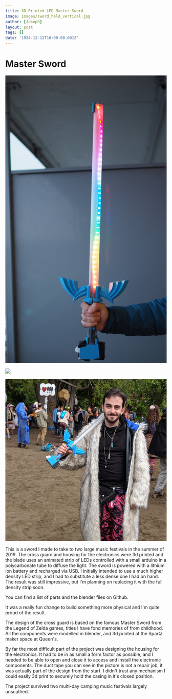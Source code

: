 ```yaml
---
title: 3D Printed LED Master Sword
image: images/sword_held_vertical.jpg
author: [Joseph]
layout: post
tags: []
date: '1924-12-12T10:00:00.001Z'
---
```

Master Sword
===


![](./images/sword_held_vertical.jpg)

![](./images/sword_held.png)

![](./images/sword_in_the_wild.jpg)

This is a sword I made to take to two large music festivals in the summer of 2019. The cross guard and housing for the electronics were 3d printed and the blade uses an animated strip of LEDs controlled with a small arduino in a polycarbonate tube to diffuse the light. The sword is powered with a lithium ion battery and recharged via USB. I initially intended to use a much higher density LED strip, and I had to substitute a less dense one I had on hand. The result was still impressive, but I'm planning on replacing it with the full density strip soon. 

You can find a list of parts and the blender files on Github. 

It was a really fun change to build something more physical and I'm quite proud of the result.

The design of the cross guard is based on the famous Master Sword from the Legend of Zelda games, titles I have fond memories of from childhood. All the components were modelled in blender, and 3d printed at the SparQ maker space at Queen's. 

By far the most difficult part of the project was designing the housing for the electronics. It had to be in as small a form factor as possible, and I needed to be able to open and close it to access and install the electronic components. The duct tape you can see in the picture is not a repair job, it was actually part of the design from the start. I didn't trust any mechanism I could easily 3d print to securely hold the casing in it's closed position. 

The project survived two multi-day camping music festivals largely unscathed.